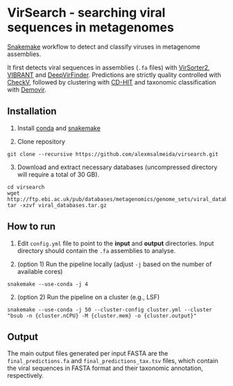 # VirSearch - searching viral sequences in metagenomes

[Snakemake](https://snakemake.readthedocs.io/en/stable/getting_started/installation.html) workflow to detect and classify viruses in metagenome assemblies.

It first detects viral sequences in assemblies (`.fa` files) with [VirSorter2](https://github.com/jiarong/VirSorter2), [VIBRANT](https://github.com/AnantharamanLab/VIBRANT) and [DeepVirFinder](https://github.com/jessieren/DeepVirFinder). Predictions are strictly quality controlled with [CheckV](https://bitbucket.org/berkeleylab/checkv), followed by clustering with [CD-HIT](http://weizhongli-lab.org/cd-hit/) and taxonomic classification with [Demovir](https://github.com/feargalr/Demovir).

## Installation

1. Install [conda](https://conda.io/projects/conda/en/latest/user-guide/install/index.html) and [snakemake](https://snakemake.readthedocs.io/en/stable/getting_started/installation.html)

2. Clone repository
```
git clone --recursive https://github.com/alexmsalmeida/virsearch.git
```

3. Download and extract necessary databases (uncompressed directory will require a total of 30 GB).

```
cd virsearch
wget http://ftp.ebi.ac.uk/pub/databases/metagenomics/genome_sets/viral_databases.tar.gz
tar -xzvf viral_databases.tar.gz
```

## How to run

1. Edit `config.yml` file to point to the <b>input</b> and <b>output</b> directories. Input directory should contain the `.fa` assemblies to analyse.

2. (option 1) Run the pipeline locally (adjust `-j` based on the number of available cores)
```
snakemake --use-conda -j 4
```
2. (option 2) Run the pipeline on a cluster (e.g., LSF)
```
snakemake --use-conda -j 50 --cluster-config cluster.yml --cluster "bsub -n {cluster.nCPU} -M {cluster.mem} -o {cluster.output}"
```

## Output

The main output files generated per input FASTA are the `final_predictions.fa` and `final_predictions_tax.tsv` files, which contain the viral sequences in FASTA format and their taxonomic annotation, respectively.
